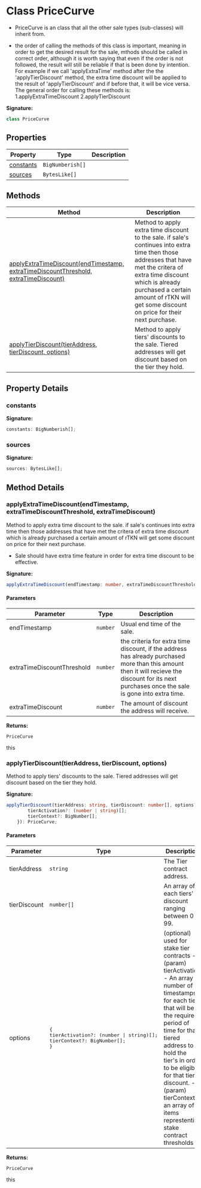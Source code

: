 
# Class PriceCurve

- PriceCurve is an class that all the other sale types (sub-classes) will inherit from.

- the order of calling the methods of this class is important, meaning in order to get the desired result for the sale, mthods should be called in correct order, although it is worth saying that even if the order is not followed, the result will still be reliable if that is been done by intention. For example if we call 'applyExtraTime' method after the the 'applyTierDiscount' method, the extra time discount will be applied to the result of 'applyTierDiscount' and if before that, it will be vice versa. The general order for calling these methods is: 1.applyExtraTimeDiscount 2.applyTierDiscount

<b>Signature:</b>

```typescript
class PriceCurve 
```

## Properties

|  Property | Type | Description |
|  --- | --- | --- |
|  [constants](./pricecurve.md#constants-property) | `BigNumberish[]` |  |
|  [sources](./pricecurve.md#sources-property) | `BytesLike[]` |  |

## Methods

|  Method | Description |
|  --- | --- |
|  [applyExtraTimeDiscount(endTimestamp, extraTimeDiscountThreshold, extraTimeDiscount)](./pricecurve.md#applyExtraTimeDiscount-method-1) | Method to apply extra time discount to the sale. if sale's continues into extra time then those addresses that have met the critera of extra time discount which is already purchased a certain amount of rTKN will get some discount on price for their next purchase. |
|  [applyTierDiscount(tierAddress, tierDiscount, options)](./pricecurve.md#applyTierDiscount-method-1) | Method to apply tiers' discounts to the sale. Tiered addresses will get discount based on the tier they hold. |

## Property Details

<a id="constants-property"></a>

### constants

<b>Signature:</b>

```typescript
constants: BigNumberish[];
```

<a id="sources-property"></a>

### sources

<b>Signature:</b>

```typescript
sources: BytesLike[];
```

## Method Details

<a id="applyExtraTimeDiscount-method-1"></a>

### applyExtraTimeDiscount(endTimestamp, extraTimeDiscountThreshold, extraTimeDiscount)

Method to apply extra time discount to the sale. if sale's continues into extra time then those addresses that have met the critera of extra time discount which is already purchased a certain amount of rTKN will get some discount on price for their next purchase.

- Sale should have extra time feature in order for extra time discount to be effective.

<b>Signature:</b>

```typescript
applyExtraTimeDiscount(endTimestamp: number, extraTimeDiscountThreshold: number, extraTimeDiscount: number): PriceCurve;
```

#### Parameters

|  Parameter | Type | Description |
|  --- | --- | --- |
|  endTimestamp | `number` | Usual end time of the sale. |
|  extraTimeDiscountThreshold | `number` | the criteria for extra time discount, if the address has already purchased more than this amount then it will recieve the discount for its next purchases once the sale is gone into extra time. |
|  extraTimeDiscount | `number` | The amount of discount the address will receive. |

<b>Returns:</b>

`PriceCurve`

this

<a id="applyTierDiscount-method-1"></a>

### applyTierDiscount(tierAddress, tierDiscount, options)

Method to apply tiers' discounts to the sale. Tiered addresses will get discount based on the tier they hold.

<b>Signature:</b>

```typescript
applyTierDiscount(tierAddress: string, tierDiscount: number[], options?: {
        tierActivation?: (number | string)[];
        tierContext?: BigNumber[];
    }): PriceCurve;
```

#### Parameters

|  Parameter | Type | Description |
|  --- | --- | --- |
|  tierAddress | `string` | The Tier contract address. |
|  tierDiscount | `number[]` | An array of each tiers' discount ranging between 0 - 99. |
|  options | <pre>{&#010;    tierActivation?: (number \| string)[];&#010;    tierContext?: BigNumber[];&#010;}</pre> | (optional) used for stake tier contracts - (param) tierActivation - An array of number of timestamps for each tier that will be the required period of time for that tiered address to hold the tier's in order to be eligible for that tier's discount. - (param) tierContext - an array of 8 items represtenting stake contract thresholds |

<b>Returns:</b>

`PriceCurve`

this

